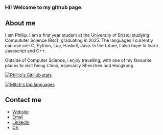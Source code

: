 ### Hi! Welcome to my github page.

## About me

I am Phillip. I am a first year student at the University of Bristol studying Compututer Science (Bsc), graduating in 2025.
The languages I currently can use are: C, Python, Lua, Haskell, Java.
In the future, I also hope to learn Javascript and C++.

Outside of Computer Science, I enjoy travelling, with one of my favourite places to visit being China, especially Shenzhen and Hongkong.

[![Phillip's GitHub stats](https://github-readme-stats.vercel.app/api?username=phillip2654&theme=dark&show_icons=true&count_private=true&icon_color=ffffff&bg_color=0d1117&hide_border=true)](https://github.com/anuraghazra/github-readme-stats)

[![Mitch's top languages](https://github-readme-stats.vercel.app/api/top-langs/?username=mitchlui&layout=compact&theme=dark&hide_border=true&bg_color=0d1117)](https://github.com/anuraghazra/github-readme-stats)

## Contact me
 - [Website][ 1 ]
 - [Email][ 2 ]
 - [LinkedIn][ 3 ]
 - [CV][ 4 ]

[1]:https://phillip2654.github.io
[2]:mailto:phillip.s.w.daniel@gmail.com
[3]:https://www.linkedin.com/in/phillip-daniel-400a3923a/
[4]:https://phillip2654.github.io/cv
